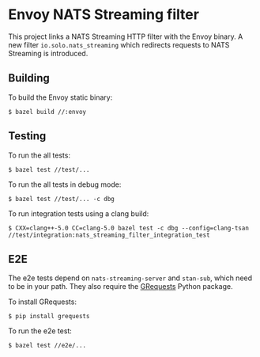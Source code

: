 # Envoy NATS Streaming filter

This project links a NATS Streaming HTTP filter with the Envoy binary.
A new filter `io.solo.nats_streaming` which redirects requests to NATS Streaming is introduced.

## Building

To build the Envoy static binary:

```
$ bazel build //:envoy
```

## Testing

To run the all tests:

```
$ bazel test //test/...
```

To run the all tests in debug mode:

```
$ bazel test //test/... -c dbg
```

To run integration tests using a clang build:

```
$ CXX=clang++-5.0 CC=clang-5.0 bazel test -c dbg --config=clang-tsan //test/integration:nats_streaming_filter_integration_test
```

## E2E

The e2e tests depend on `nats-streaming-server` and `stan-sub`,  which need to be in your path.
They also require the [GRequests](https://github.com/kennethreitz/grequests) Python package.

To install GRequests:

```
$ pip install grequests
```

To run the e2e test:

```
$ bazel test //e2e/...
```
